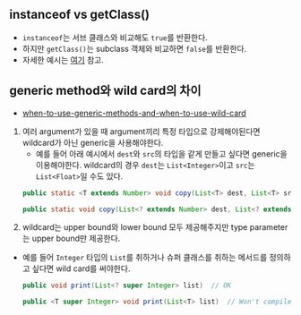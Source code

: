 ## instanceof vs getClass()
- `instanceof`는 서브 클래스와 비교해도 `true`를 반환한다.
- 하지만 `getClass()`는 subclass 객체와 비교하면 `false`를 반환한다.
- 자세한 예시는 [여기](http://burucodegallery.blogspot.com/2013/08/4-3-instance-of-getclass.html) 참고.

## generic method와 wild card의 차이
- [when-to-use-generic-methods-and-when-to-use-wild-card](https://stackoverflow.com/questions/18176594/when-to-use-generic-methods-and-when-to-use-wild-card)
1. 여러 argument가 있을 때 argument끼리 특정 타입으로 강제해야된다면 wildcard가 아닌 generic을 사용해야한다.
    - 예를 들어 아래 예시에서 `dest`와 `src`의 타입을 같게 만들고 싶다면 generic을 이용해야한다. wildcard의 경우 `dest`는 `List<Integer>`이고 `src`는 `List<Float>`일 수도 있다.
    ```java
    public static <T extends Number> void copy(List<T> dest, List<T> src) // ok
    
    public static void copy(List<? extends Number> dest, List<? extends Number> src) // x
    ```
2. wildcard는 upper bound와 lower bound 모두 제공해주지만 type parameter는 upper bound만 제공한다.
  - 예를 들어 `Integer` 타입의 `List`를 취하거나 슈퍼 클래스를 취하는 메서드를 정의하고 싶다면 wild card를 써야한다.
    ```java
    public void print(List<? super Integer> list)  // OK

    public <T super Integer> void print(List<T> list)  // Won't compile
    ```
